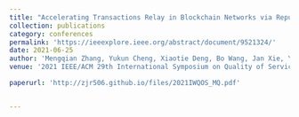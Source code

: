 ```yaml
---
title: "Accelerating Transactions Relay in Blockchain Networks via Reputation"
collection: publications
category: conferences
permalink: 'https://ieeexplore.ieee.org/abstract/document/9521324/'
date: 2021-06-25
author: 'Mengqian Zhang, Yukun Cheng, Xiaotie Deng, Bo Wang, Jan Xie, Yuanyuan Yang, <b>Jiarui Zhang</b>'
venue: '2021 IEEE/ACM 29th International Symposium on Quality of Service (IWQOS)'

paperurl: 'http://zjr506.github.io/files/2021IWQOS_MQ.pdf'


---
```

